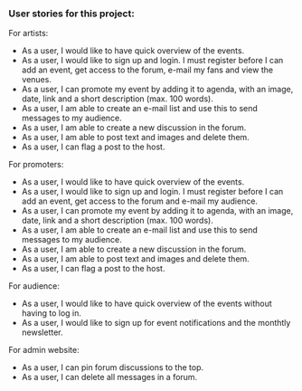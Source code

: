 ### User stories for this project:

For artists:

- As a user, I would like to have quick overview of the events.
- As a user, I would like to sign up and login. I must register before I can add an event, get access to the forum, e-mail my fans and view the venues.
- As a user, I can promote my event by adding it to agenda, with an image, date, link and a short description (max. 100 words).
- As a user, I am able to create an e-mail list and use this to send messages to my audience.
- As a user, I am able to create a new discussion in the forum.
- As a user, I am able to post text and images and delete them.
- As a user, I can flag a post to the host.

For promoters:

- As a user, I would like to have quick overview of the events.
- As a user, I would like to sign up and login. I must register before I can add an event, get access to the forum and e-mail my audience.
- As a user, I can promote my event by adding it to agenda, with an image, date, link and a short description (max. 100 words).
- As a user, I am able to create an e-mail list and use this to send messages to my audience.
- As a user, I am able to create a new discussion in the forum.
- As a user, I am able to post text and images and delete them.
- As a user, I can flag a post to the host.

For audience:

- As a user, I would like to have quick overview of the events without having to log in.
- As a user, I would like to sign up for event notifications and the monthtly newsletter.

For admin website:

- As a user, I can pin forum discussions to the top.
- As a user, I can delete all messages in a forum.
